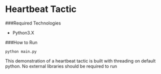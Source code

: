 # Heartbeat Tactic

###Required Technologies
- Python3.X

###How to Run
```
python main.py
```

This demonstration of a heartbeat tactic is built with threading on default python. 
No external libraries should be required to run